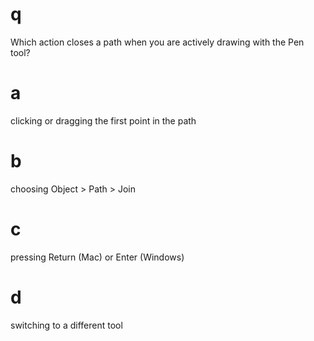 # q
Which action closes a path when you are actively drawing with the Pen tool?
# a
clicking or dragging the first point in the path
# b
choosing Object > Path > Join
# c
pressing Return (Mac) or Enter (Windows)
# d
switching to a different tool